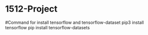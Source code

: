 # 1512-Project

#Command for install tensorflow and tensorflow-dataset
pip3 install tensorflow
pip install tensorflow-datasets